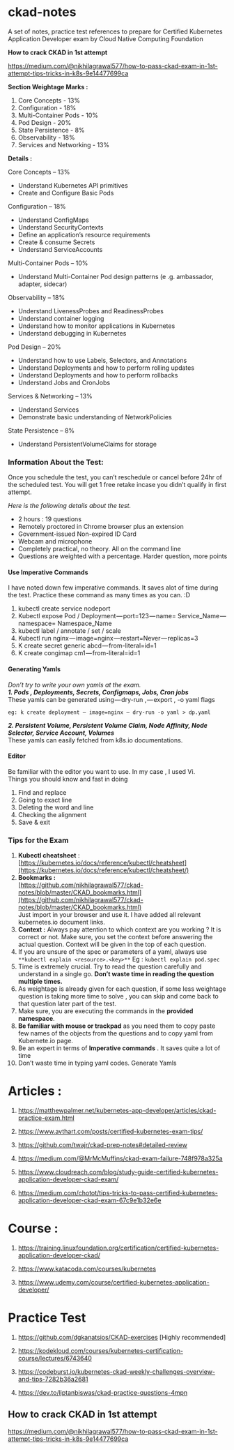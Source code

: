 # ckad-notes
A set of notes, practice test references to prepare for Certified Kubernetes Application Developer exam by Cloud Native Computing Foundation

**How to crack CKAD in 1st attempt**

https://medium.com/@nikhilagrawal577/how-to-pass-ckad-exam-in-1st-attempt-tips-tricks-in-k8s-9e14477699ca



**Section Weightage Marks :**

 1. Core Concepts - 13% 
 2. Configuration - 18% 
 3. Multi-Container Pods - 10%
 4. Pod Design - 20% 
 5. State Persistence - 8% 
 6. Observability - 18% 
 7. Services and Networking - 13%

**Details :**

Core Concepts – 13%

-   Understand Kubernetes API primitives
-   Create and Configure Basic Pods

Configuration – 18%

-   Understand ConfigMaps
-   Understand SecurityContexts
-   Define an application’s resource requirements
-   Create & consume Secrets
-   Understand ServiceAccounts

Multi-Container Pods – 10%

-   Understand Multi-Container Pod design patterns (e .g. ambassador, adapter, sidecar)

Observability – 18%

-   Understand LivenessProbes and ReadinessProbes
-   Understand container logging
-   Understand how to monitor applications in Kubernetes
-   Understand debugging in Kubernetes

Pod Design – 20%

-   Understand how to use Labels, Selectors, and Annotations
-   Understand Deployments and how to perform rolling updates
-   Understand Deployments and how to perform rollbacks
-   Understand Jobs and CronJobs

Services & Networking – 13%

-   Understand Services
-   Demonstrate basic understanding of NetworkPolicies

State Persistence – 8%

-   Understand PersistentVolumeClaims for storage


### **Information About the Test:**

Once you schedule the test, you can’t reschedule or cancel before 24hr of the scheduled test. You will get 1 free retake incase you didn’t qualify in first attempt.

_Here is the following details about the test._

-   2 hours : 19 questions
-   Remotely proctored in Chrome browser plus an extension
-   Government-issued Non-expired ID Card
-   Webcam and microphone
-   Completely practical, no theory. All on the command line
-   Questions are weighted with a percentage. Harder question, more points


#### **Use Imperative Commands**

I have noted down few imperative commands. It saves alot of time during the test. Practice these command as many times as you can. :D

1.  kubectl create service nodeport <myservicename>
2.  Kubectl expose Pod / Deployment — port=123 — name= Service_Name — namespace= Namespace_Name
3.  kubectl label / annotate / set / scale
4.  Kubectl run nginx — image=nginx — restart=Never — replicas=3
5.  K create secret generic abcd — from-literal=id=1
6.  K create congimap cm1 — from-literal=id=1

#### Generating Yamls

_Don’t try to write your own yamls at the exam._  
**_1. Pods , Deployments, Secrets, Configmaps, Jobs, Cron jobs_**  
These yamls can be generated using — dry-run , — export , -o yaml flags

    eg: k create deployment — image=nginx — dry-run -o yaml > dp.yaml

**_2. Persistent Volume, Persistent Volume Claim, Node Affinity, Node Selector, Service Account, Volumes_**  
These yamls can easily fetched from k8s.io documentations.

#### Editor

Be familiar with the editor you want to use. In my case , I used Vi.  
Things you should know and fast in doing

1.  Find and replace
2.  Going to exact line
3.  Deleting the word and line
4.  Checking the alignment
5.  Save & exit

### **Tips for the Exam**

1.  **Kubectl cheatsheet** : [https://kubernetes.io/docs/reference/kubectl/cheatsheet](https://kubernetes.io/docs/reference/kubectl/cheatsheet/)
2.  **Bookmarks :**  
    [https://github.com/nikhilagrawal577/ckad-notes/blob/master/CKAD_bookmarks.html](https://github.com/nikhilagrawal577/ckad-notes/blob/master/CKAD_bookmarks.html)  
    Just import in your browser and use it. I have added all relevant kubernetes.io document links.
3.  **Context :** Always pay attention to which context are you working ? It is correct or not. Make sure, you set the context before answering the actual question. Context will be given in the top of each question.
4.  If you are unsure of the spec or parameters of a yaml, always use `**kubectl explain <resource>.<key>**` Eg : `kubectl explain pod.spec`
5.  Time is extremely crucial. Try to read the question carefully and understand in a single go. **Don’t waste time in reading the question multiple times.**
6.  As weightage is already given for each question, if some less weightage question is taking more time to solve , you can skip and come back to that question later part of the test.
7.  Make sure, you are executing the commands in the **provided namespace**.
8.  **Be familiar with mouse or trackpad** as you need them to copy paste few names of the objects from the questions and to copy yaml from Kubernete.io page.
9.  Be an expert in terms of **Imperative commands** . It saves quite a lot of time
10.  Don’t waste time in typing yaml codes. Generate Yamls

# Articles : 
1. https://matthewpalmer.net/kubernetes-app-developer/articles/ckad-practice-exam.html

2. https://www.avthart.com/posts/certified-kubernetes-exam-tips/
    
3. https://github.com/twajr/ckad-prep-notes#detailed-review

4. https://medium.com/@MrMcMuffins/ckad-exam-failure-748f978a325a

5. https://www.cloudreach.com/blog/study-guide-certified-kubernetes-application-developer-ckad-exam/

6. https://medium.com/chotot/tips-tricks-to-pass-certified-kubernetes-application-developer-ckad-exam-67c9e1b32e6e
	



# Course :
1. https://training.linuxfoundation.org/certification/certified-kubernetes-application-developer-ckad/

2. https://www.katacoda.com/courses/kubernetes 

3. https://www.udemy.com/course/certified-kubernetes-application-developer/
	


# Practice Test 
1. https://github.com/dgkanatsios/CKAD-exercises [Highly recommended]

2. https://kodekloud.com/courses/kubernetes-certification-course/lectures/6743640

3. https://codeburst.io/kubernetes-ckad-weekly-challenges-overview-and-tips-7282b36a2681

4. https://dev.to/liptanbiswas/ckad-practice-questions-4mpn




## How to crack CKAD in 1st attempt

https://medium.com/@nikhilagrawal577/how-to-pass-ckad-exam-in-1st-attempt-tips-tricks-in-k8s-9e14477699ca
